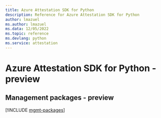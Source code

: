 ```yaml
---
title: Azure Attestation SDK for Python
description: Reference for Azure Attestation SDK for Python
author: lmazuel
ms.author: lmazuel
ms.data: 12/05/2022
ms.topic: reference
ms.devlang: python
ms.service: attestation
---
```

# Azure Attestation SDK for Python - preview

## Management packages - preview
[!INCLUDE [mgmt-packages](attestation-mgmt-index.md)]